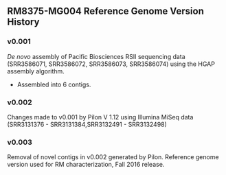 ## RM8375-MG004 Reference Genome Version History
### v0.001
_De novo_ assembly of Pacific Biosciences RSII sequencing data (SRR3586071, SRR3586072, SRR3586073, SRR3586074) using the HGAP assembly algorithm.

* Assembled into 6 contigs.

### v0.002
Changes made to v0.001 by Pilon V 1.12 using Illumina MiSeq data (SRR3131376 - SRR3131384,SRR3132491 - SRR3132498)

### v0.003
Removal of novel contigs in v0.002 generated by Pilon. Reference genome version used for RM characterization, Fall 2016 release.
